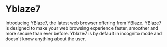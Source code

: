 # Yblaze7
Introducing YBlaze7, the latest web browser offering from YBlaze. YBlaze7 is designed to make your web browsing experience faster, smoother and more secure than ever before. Yblaze7 is by default in incognito mode and doesn't know anything about the user.
